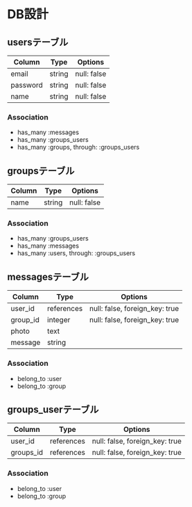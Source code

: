 # DB設計
## usersテーブル
|Column|Type|Options|
|------|----|-------|
|email|string|null: false|
|password|string|null: false|
|name|string|null: false|
### Association
- has_many :messages
- has_many :groups_users
- has_many :groups,  through:  :groups_users

## groupsテーブル
|Column|Type|Options|
|------|----|-------|
|name|string|null: false|
### Association
- has_many :groups_users
- has_many :messages
- has_many :users,  through:  :groups_users

## messagesテーブル
|Column|Type|Options|
|------|----|-------|
|user_id|references|null: false, foreign_key: true|
|group_id|integer|null: false, foreign_key: true|
|photo|text||
|message|string||
### Association
- belong_to :user
- belong_to :group

## groups_userテーブル
|Column|Type|Options|
|------|----|-------|
|user_id|references|null: false, foreign_key: true|
|groups_id|references|null: false, foreign_key: true|
### Association
- belong_to :user
- belong_to :group